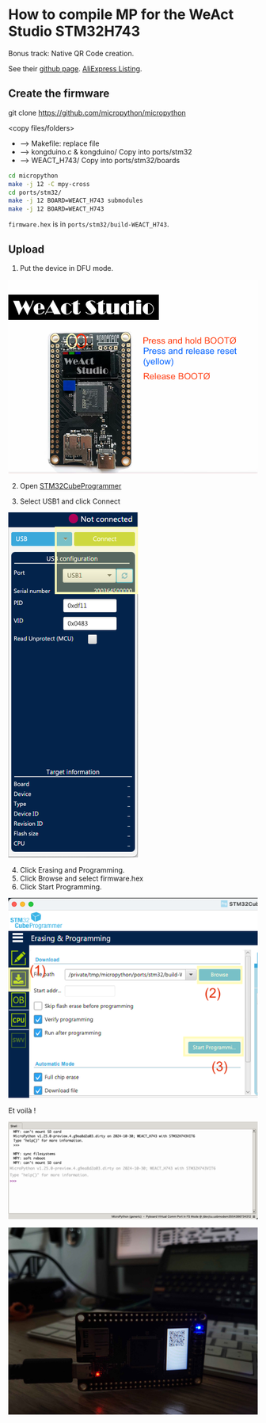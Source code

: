 # How to compile MP for the WeAct Studio STM32H743

Bonus track: Native QR Code creation.

See their [github page](Assets/https://github.com/WeActStudio/MiniSTM32H7xx).
[AliExpress Listing](Assets/https://www.aliexpress.com/item/1005006632336183.html).


## Create the firmware

git clone https://github.com/micropython/micropython

<copy files/folders>

* --> Makefile: replace file
* --> kongduino.c & kongduino/ Copy into ports/stm32
* --> WEACT_H743/ Copy into ports/stm32/boards

```bash
cd micropython
make -j 12 -C mpy-cross
cd ports/stm32/
make -j 12 BOARD=WEACT_H743 submodules
make -j 12 BOARD=WEACT_H743
```

`firmware.hex` is in `ports/stm32/build-WEACT_H743`.

## Upload

1. Put the device in DFU mode.

![DFU](Assets/DFU.png)

2. Open [STM32CubeProgrammer](Assets/https://www.st.com/en/development-tools/stm32cubeprog.html)

3. Select USB1 and click Connect

![Connect](Assets/Connect.png)

4. Click Erasing and Programming.
5. Click Browse and select firmware.hex
6. Click Start Programming.

![Programming](Assets/Programming.png)

Et voilà !

![Thonny](Assets/Thonny.png)

![Demo](Assets/Demo.jpg)